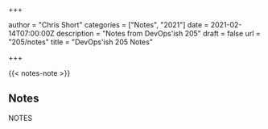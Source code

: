 +++

author = "Chris Short"
categories = ["Notes", "2021"]
date = 2021-02-14T07:00:00Z
description = "Notes from DevOps'ish 205"
draft = false
url = "205/notes"
title = "DevOps'ish 205 Notes"

+++

{{< notes-note >}}

## Notes

NOTES